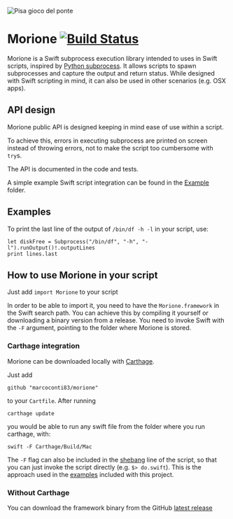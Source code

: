 ![Pisa gioco del ponte](https://upload.wikimedia.org/wikipedia/commons/thumb/b/b4/Pisa_GiocoPonte_1935.jpg/800px-Pisa_GiocoPonte_1935.jpg)
# Morione [![Build Status](https://travis-ci.org/marcoconti83/morione.svg?branch=master)](https://travis-ci.org/marcoconti83/morione)

Morione is a Swift subprocess execution library intended to uses in Swift scripts, inspired by [Python subprocess](https://docs.python.org/2/library/subprocess.html). It allows scripts to spawn subprocesses and capture the output and return status. While designed with Swift scripting in mind, it can also be used in other scenarios (e.g. OSX apps).

## API design

Morione public API is designed keeping in mind ease of use within a script.

To achieve this, errors in executing subprocess are printed on screen instead of throwing errors, not to make the script too cumbersome with `try`s.

The API is documented in the code and tests.

A simple example Swift script integration can be found in the [Example](https://github.com/marcoconti83/morione/tree/master/Examples) folder.

## Examples

To print the last line of the output of `/bin/df -h -l` in your script, use:

```
let diskFree = Subprocess("/bin/df", "-h", "-l").runOutput()!.outputLines
print lines.last
```

## How to use Morione in your script

Just add ```import Morione``` to your script

In order to be able to import it, you need to have the `Morione.framework` in the Swift search path. You can achieve this by compiling it yourself or downloading a binary version from a release. You need to invoke Swift with the `-F` argument, pointing to the folder where Morione is stored.

### Carthage integration
Morione can be downloaded locally with [Carthage](https://github.com/Carthage/Carthage). 

Just add 

```github "marcoconti83/morione"```

to your `Cartfile`. After running

```carthage update```

you would be able to run any swift file from the folder where you run carthage, with:

```swift -F Carthage/Build/Mac```

The `-F` flag can also be included in the [shebang](https://en.wikipedia.org/wiki/Shebang_%28Unix%29) line of the script, so that you can just invoke the script directly (e.g. ```$> do.swift```). This is the approach used in the [examples](https://github.com/marcoconti83/morione/tree/master/Examples) included with this project.

### Without Carthage
You can download the framework binary from the GitHub [latest release](https://github.com/marcoconti83/morione/releases/latest)



